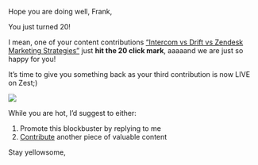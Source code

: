 Hope you are doing well, Frank,

You just turned 20!

I mean, one of your content contributions [“Intercom vs Drift vs Zendesk Marketing Strategies”]({{https://click.zest.is/zst.5e9aebfd951ab?source=chrome&w=2IEH9Ojmm5&i=f30mVwtCgKM}})
just **hit the 20 click mark**, aaaaand we are just so happy for you!

It’s time to give you something back as your third contribution is now
LIVE on Zest;)

![](https://media.giphy.com/media/jd756dIsakak0/giphy.gif)

While you are hot, I’d suggest to either:

1.  Promote this blockbuster by replying to me
2.  [Contribute](https://zest.is/contribute-content) another piece of
    valuable content

Stay yellowsome,
